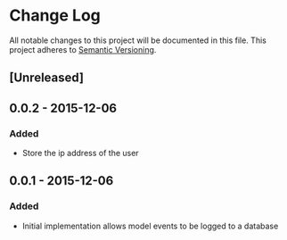 # Change Log
All notable changes to this project will be documented in this file.
This project adheres to [Semantic Versioning](http://semver.org/).

## [Unreleased]

## 0.0.2 - 2015-12-06
### Added
- Store the ip address of the user

## 0.0.1 - 2015-12-06
### Added
- Initial implementation allows model events to be logged to a database
